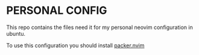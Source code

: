 # PERSONAL CONFIG

This repo contains the files need it for my personal neovim configuration in ubuntu.

To use this configuration you should install [packer.nvim](https://github.com/wbthomason/packer.nvim)
